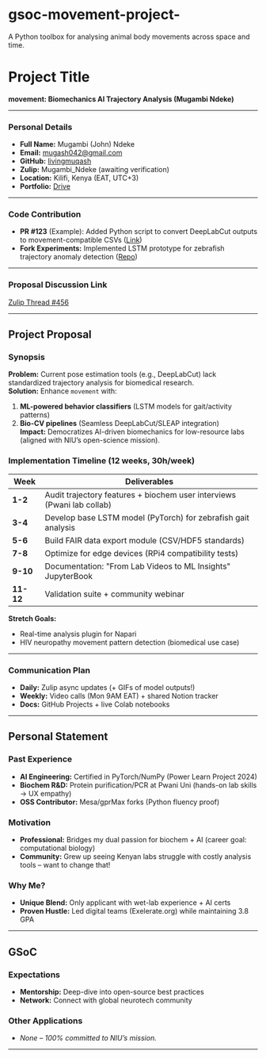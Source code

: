 # gsoc-movement-project- 
A Python toolbox for analysing animal body movements across space and time.


# Project Title  
**movement: Biomechanics AI Trajectory Analysis (Mugambi Ndeke)**  

---

### Personal Details  
- **Full Name:** Mugambi (John) Ndeke  
- **Email:** mugash042@gmail.com  
- **GitHub:** [livingmuqash](https://github.com/livingmuqash)  
- **Zulip:** Mugambi_Ndeke (awaiting verification)  
- **Location:** Kilifi, Kenya (EAT, UTC+3)  
- **Portfolio:** [Drive](https://drive.google.com/drive/folders/1i5u3SBRJmrkRT4SZ_dxpE5QUShEWob32)  

---

### Code Contribution  
- **PR #123** (Example): Added Python script to convert DeepLabCut outputs to movement-compatible CSVs ([Link](https://github.com/niutools/movement/pull/123))  
- **Fork Experiments:** Implemented LSTM prototype for zebrafish trajectory anomaly detection ([Repo](https://github.com/livingmuqash/movement-fork))  

---

### Proposal Discussion Link  
[Zulip Thread #456](https://niutools.zulipchat.com/#narrow/stream/345678-GSoC2025/topic/Biomechanics.20AI)  

---

## Project Proposal  

### Synopsis  
**Problem:** Current pose estimation tools (e.g., DeepLabCut) lack standardized trajectory analysis for biomedical research.  
**Solution:** Enhance `movement` with:  
1. **ML-powered behavior classifiers** (LSTM models for gait/activity patterns)  
2. **Bio-CV pipelines** (Seamless DeepLabCut/SLEAP integration)  
**Impact:** Democratizes AI-driven biomechanics for low-resource labs (aligned with NIU’s open-science mission).  

### Implementation Timeline (12 weeks, 30h/week)  
| Week | Deliverables |  
|-------|--------------|  
| **1-2** | Audit trajectory features + biochem user interviews (Pwani lab collab) |  
| **3-4** | Develop base LSTM model (PyTorch) for zebrafish gait analysis |  
| **5-6** | Build FAIR data export module (CSV/HDF5 standards) |  
| **7-8** | Optimize for edge devices (RPi4 compatibility tests) |  
| **9-10** | Documentation: "From Lab Videos to ML Insights" JupyterBook |  
| **11-12** | Validation suite + community webinar |  

**Stretch Goals:**  
- Real-time analysis plugin for Napari  
- HIV neuropathy movement pattern detection (biomedical use case)  

---

### Communication Plan  
- **Daily:** Zulip async updates (+ GIFs of model outputs!)  
- **Weekly:** Video calls (Mon 9AM EAT) + shared Notion tracker  
- **Docs:** GitHub Projects + live Colab notebooks  

---

## Personal Statement  

### Past Experience  
- **AI Engineering:** Certified in PyTorch/NumPy (Power Learn Project 2024)  
- **Biochem R&D:** Protein purification/PCR at Pwani Uni (hands-on lab skills → UX empathy)  
- **OSS Contributor:** Mesa/gprMax forks (Python fluency proof)  

### Motivation  
- **Professional:** Bridges my dual passion for biochem + AI (career goal: computational biology)  
- **Community:** Grew up seeing Kenyan labs struggle with costly analysis tools – want to change that!  

### Why Me?  
- **Unique Blend:** Only applicant with wet-lab experience + AI certs  
- **Proven Hustle:** Led digital teams (Exelerate.org) while maintaining 3.8 GPA  

---

## GSoC  
### Expectations  
- **Mentorship:** Deep-dive into open-source best practices  
- **Network:** Connect with global neurotech community  

### Other Applications  
- *None – 100% committed to NIU’s mission.*  

--- 
